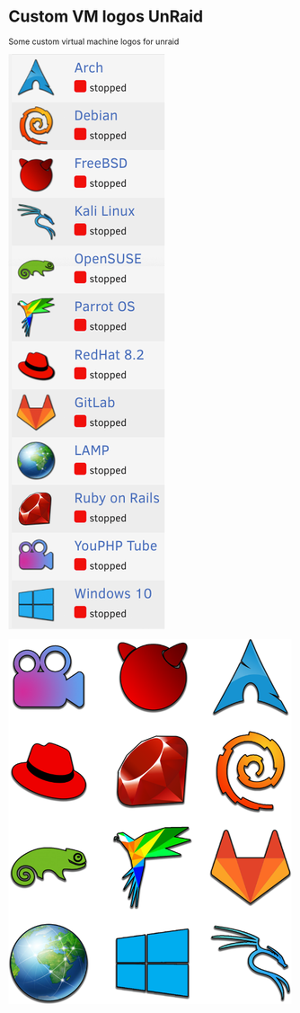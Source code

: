 # Custom VM logos UnRaid
 Some custom virtual machine logos for unraid

 
![image from unraid](logos_included.png)

![all at full size](logos_included2.png)